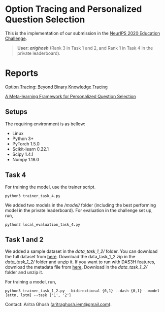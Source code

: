 # Option Tracing  and Personalized Question Selection

This is the implementation of our submission in the [NeurIPS 2020 Education Challenge](https://competitions.codalab.org/competitions/25449).

> **User: _arighosh_** (Rank 3 in Task 1 and 2, and Rank 1 in Task 4 in the private leaderboard).

# Reports

[Option Tracing: Beyond Binary Knowledge Tracing](https://dqanonymousdata.blob.core.windows.net/neurips-public/papers/arigosh/task_1_2_edu_neurips_ghosh_lan.pdf)

[A Meta-learning Framework for Personalized Question Selection](https://dqanonymousdata.blob.core.windows.net/neurips-public/papers/arigosh/task_4_edu_neurips_ghosh_lan.pdf)

## Setups
The requiring environment is as bellow:  

- Linux 
- Python 3+
- PyTorch 1.5.0
- Scikit-learn 0.22.1
- Scipy 1.4.1
- Numpy 1.18.0

## Task 4
For training the model, use the trainer script.
```
python3 trainer_task_4.py
```
We added two models in the _/model/_ folder (including the best performing model in the private leaderboard). For evaluation in the challenge set up, run,
```
python3 local_evaluation_task_4.py
```


## Task 1 and 2
We added a sample dataset in the _data_task_1_2/_ folder. You can download the full dataset from [here][gdrive]. Download the data_task_1_2.zip in the _data_task_1_2/_ folder and unzip it. If you want to run with DAS3H features, download the metadata file from [here][gdrive]. Download in the _data_task_1_2/_ folder and unzip it. 

For training a model, run,
```
python3 trainer_task_1_2.py --bidirectional {0,1} --dash {0,1} --model {attn, lstm} --task {'1', '2'}
```


[gdrive]: https://drive.google.com/drive/folders/1QyH2561LJTLLaGadF47UkTHXo2E1o9zL?usp=sharing



Contact: Aritra Ghosh (aritraghosh.iem@gmail.com).

